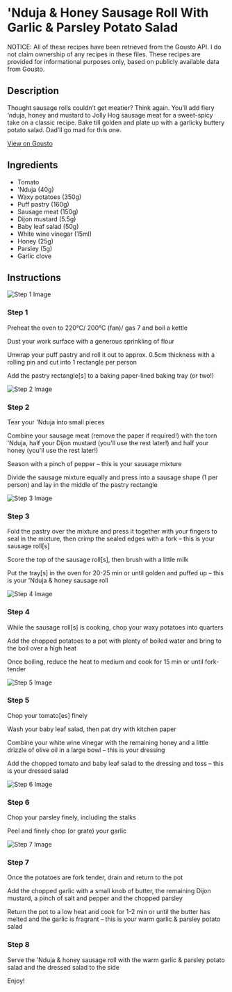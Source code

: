 # 'Nduja & Honey Sausage Roll With Garlic & Parsley Potato Salad

NOTICE: All of these recipes have been retrieved from the Gousto API. I do not claim ownership of any recipes in these files. These recipes are provided for informational purposes only, based on publicly available data from Gousto.

## Description

Thought sausage rolls couldn’t get meatier? Think again. You’ll add fiery ‘nduja, honey and mustard to Jolly Hog sausage meat for a sweet-spicy take on a classic recipe. Bake till golden and plate up with a garlicky buttery potato salad. Dad’ll go mad for this one.

[View on Gousto](https://www.gousto.co.uk/recipes/cookbook/nduja-honey-sausage-roll-with-garlic-parsley-potato-salad)

## Ingredients

- Tomato
-  'Nduja (40g)
- Waxy potatoes (350g)
- Puff pastry (160g)
- Sausage meat (150g)
- Dijon mustard (5.5g)
- Baby leaf salad (50g)
- White wine vinegar (15ml)
- Honey (25g)
- Parsley (5g)
- Garlic clove

## Instructions

![Step 1 Image](https://production-media.gousto.co.uk/cms/recipe-step-image/step-1-40-1716196221448-x200.jpg)

### Step 1

Preheat the oven to 220°C/ 200°C (fan)/ gas 7 and boil a kettle

Dust your work surface with a generous sprinkling of flour

Unwrap your puff pastry and roll it out to approx. 0.5cm thickness with a rolling pin and cut into 1 rectangle per person

Add the pastry rectangle[s] to a baking paper-lined baking tray (or two!)

![Step 2 Image](https://production-media.gousto.co.uk/cms/recipe-step-image/step-2-39-1716196225895-x200.jpg)

### Step 2

Tear your 'Nduja into small pieces

Combine your sausage meat (remove the paper if required!) with the torn 'Nduja, half your Dijon mustard (you'll use the rest later!) and half your honey (you'll use the rest later!)

Season with a pinch of pepper – this is your sausage mixture

Divide the sausage mixture equally and press into a sausage shape (1 per person) and lay in the middle of the pastry rectangle

![Step 3 Image](https://production-media.gousto.co.uk/cms/recipe-step-image/step-3-45-1716196229912-x200.jpg)

### Step 3

Fold the pastry over the mixture and press it together with your fingers to seal in the mixture, then crimp the sealed edges with a fork – this is your sausage roll[s]

Score the top of the sausage roll[s], then brush with a little milk

Put the tray[s] in the oven for 20-25 min or until golden and puffed up – this is your 'Nduja & honey sausage roll

![Step 4 Image](https://production-media.gousto.co.uk/cms/recipe-step-image/step-4-40-1716196233460-x200.jpg)

### Step 4

While the sausage roll[s] is cooking, chop your waxy potatoes into quarters

Add the chopped potatoes to a pot with plenty of boiled water and bring to the boil over a high heat

Once boiling, reduce the heat to medium and cook for 15 min or until fork-tender

![Step 5 Image](https://production-media.gousto.co.uk/cms/recipe-step-image/step-5-41-1716196237532-x200.jpg)

### Step 5

Chop your tomato[es] finely

Wash your baby leaf salad, then pat dry with kitchen paper

Combine your white wine vinegar with the remaining honey and a little drizzle of olive oil in a large bowl – this is your dressing

Add the chopped tomato and baby leaf salad to the dressing and toss – this is your dressed salad

![Step 6 Image](https://production-media.gousto.co.uk/cms/recipe-step-image/step-6-40-1716196242255-x200.jpg)

### Step 6

Chop your parsley finely, including the stalks

Peel and finely chop (or grate) your garlic

![Step 7 Image](https://production-media.gousto.co.uk/cms/recipe-step-image/step-7-40-1716196245904-x200.jpg)

### Step 7

Once the potatoes are fork tender, drain and return to the pot

Add the chopped garlic with a small knob of butter, the remaining Dijon mustard, a pinch of salt and pepper and the chopped parsley

Return the pot to a low heat and cook for 1-2 min or until the butter has melted and the garlic is fragrant – this is your warm garlic & parsley potato salad

### Step 8

Serve the 'Nduja & honey sausage roll with the warm garlic & parsley potato salad and the dressed salad to the side

Enjoy!

